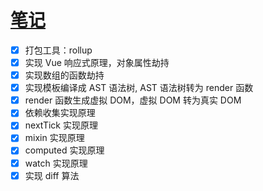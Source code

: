 # [笔记](./笔记.md)

- [x] 打包工具：rollup
- [x] 实现 Vue 响应式原理，对象属性劫持
- [x] 实现数组的函数劫持
- [x] 实现模板编译成 AST 语法树, AST 语法树转为 render 函数
- [x] render 函数生成虚拟 DOM，虚拟 DOM 转为真实 DOM
- [x] 依赖收集实现原理
- [x] nextTick 实现原理
- [x] mixin 实现原理
- [x] computed 实现原理
- [x] watch 实现原理
- [x] 实现 diff 算法
